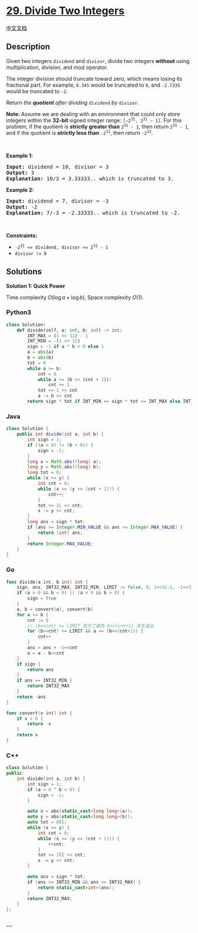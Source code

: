 # [29. Divide Two Integers](https://leetcode.com/problems/divide-two-integers)

[中文文档](/solution/0000-0099/0029.Divide%20Two%20Integers/README.md)

## Description

<p>Given two integers <code>dividend</code> and <code>divisor</code>, divide two integers <strong>without</strong> using multiplication, division, and mod operator.</p>

<p>The integer division should truncate toward zero, which means losing its fractional part. For example, <code>8.345</code> would be truncated to <code>8</code>, and <code>-2.7335</code> would be truncated to <code>-2</code>.</p>

<p>Return <em>the <strong>quotient</strong> after dividing </em><code>dividend</code><em> by </em><code>divisor</code>.</p>

<p><strong>Note: </strong>Assume we are dealing with an environment that could only store integers within the <strong>32-bit</strong> signed integer range: <code>[&minus;2<sup>31</sup>, 2<sup>31</sup> &minus; 1]</code>. For this problem, if the quotient is <strong>strictly greater than</strong> <code>2<sup>31</sup> - 1</code>, then return <code>2<sup>31</sup> - 1</code>, and if the quotient is <strong>strictly less than</strong> <code>-2<sup>31</sup></code>, then return <code>-2<sup>31</sup></code>.</p>

<p>&nbsp;</p>
<p><strong class="example">Example 1:</strong></p>

<pre>
<strong>Input:</strong> dividend = 10, divisor = 3
<strong>Output:</strong> 3
<strong>Explanation:</strong> 10/3 = 3.33333.. which is truncated to 3.
</pre>

<p><strong class="example">Example 2:</strong></p>

<pre>
<strong>Input:</strong> dividend = 7, divisor = -3
<strong>Output:</strong> -2
<strong>Explanation:</strong> 7/-3 = -2.33333.. which is truncated to -2.
</pre>

<p>&nbsp;</p>
<p><strong>Constraints:</strong></p>

<ul>
	<li><code>-2<sup>31</sup> &lt;= dividend, divisor &lt;= 2<sup>31</sup> - 1</code></li>
	<li><code>divisor != 0</code></li>
</ul>

## Solutions

**Solution 1: Quick Power**

Time complexity $O(\log a \times \log b)$, Space complexity $O(1)$.

<!-- tabs:start -->

### **Python3**

```python
class Solution:
    def divide(self, a: int, b: int) -> int:
        INT_MAX = (1 << 31) - 1
        INT_MIN = -(1 << 31)
        sign = -1 if a * b < 0 else 1
        a = abs(a)
        b = abs(b)
        tot = 0
        while a >= b:
            cnt = 0
            while a >= (b << (cnt + 1)):
                cnt += 1
            tot += 1 << cnt
            a -= b << cnt
        return sign * tot if INT_MIN <= sign * tot <= INT_MAX else INT_MAX
```

### **Java**

```java
class Solution {
    public int divide(int a, int b) {
        int sign = 1;
        if ((a < 0) != (b < 0)) {
            sign = -1;
        }
        long x = Math.abs((long) a);
        long y = Math.abs((long) b);
        long tot = 0;
        while (x >= y) {
            int cnt = 0;
            while (x >= (y << (cnt + 1))) {
                cnt++;
            }
            tot += 1L << cnt;
            x -= y << cnt;
        }
        long ans = sign * tot;
        if (ans >= Integer.MIN_VALUE && ans <= Integer.MAX_VALUE) {
            return (int) ans;
        }
        return Integer.MAX_VALUE;
    }
}
```

### **Go**

```go
func divide(a int, b int) int {
	sign, ans, INT32_MAX, INT32_MIN, LIMIT := false, 0, 1<<31-1, -1<<31, -1<<31/2
	if (a > 0 && b < 0) || (a < 0 && b > 0) {
		sign = true
	}
	a, b = convert(a), convert(b)
	for a <= b {
		cnt := 0
		// (b<<cnt) >= LIMIT 是为了避免 b<<(cnt+1) 发生溢出
		for (b<<cnt) >= LIMIT && a <= (b<<(cnt+1)) {
			cnt++
		}
		ans = ans + -1<<cnt
		a = a - b<<cnt
	}
	if sign {
		return ans
	}
	if ans == INT32_MIN {
		return INT32_MAX
	}
	return -ans
}

func convert(v int) int {
	if v > 0 {
		return -v
	}
	return v
}
```

### **C++**

```cpp
class Solution {
public:
    int divide(int a, int b) {
        int sign = 1;
        if (a < 0 ^ b < 0) {
            sign = -1;
        }

        auto x = abs(static_cast<long long>(a));
        auto y = abs(static_cast<long long>(b));
        auto tot = 0ll;
        while (x >= y) {
            int cnt = 0;
            while (x >= (y << (cnt + 1))) {
                ++cnt;
            }
            tot += 1ll << cnt;
            x -= y << cnt;
        }

        auto ans = sign * tot;
        if (ans >= INT32_MIN && ans <= INT32_MAX) {
            return static_cast<int>(ans);
        }
        return INT32_MAX;
    }
};
```

### **...**

```

```

<!-- tabs:end -->
